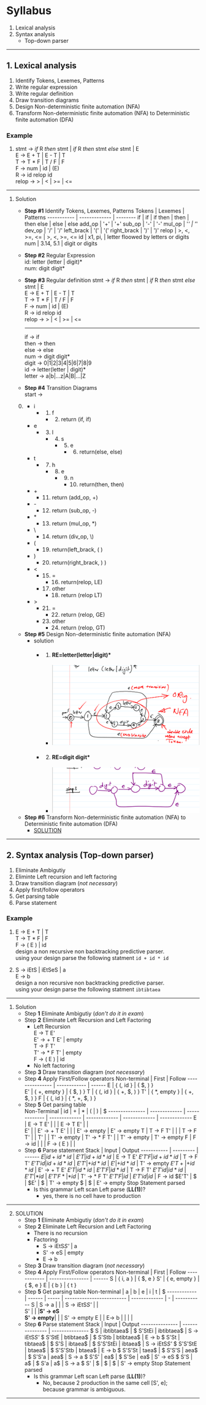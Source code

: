 # Syllabus
1. Lexical analysis
2. Syntax analysis
    - Top-down parser
---
## 1. Lexical analysis
1. Identify Tokens, Lexemes, Patterns
2. Write regular expression
3. Write regular definition
4. Draw transition diagrams
5. Design Non-deterministic finite automation (NFA)
6. Transform Non-deterministic finite automation (NFA) to Deterministic finite automation (DFA)

### Example
1.  stmt  -> *if* R *then* stmt |
            *if* R *then* stmt *else* stmt | E<br>
    E     -> E + T | E - T | T<br>
    T     -> T * F | T / F | F<br>
    F     -> num | id | (E)<br>
    R     -> id relop id<br>
    relop -> > | < | >= | <=<br>
---
1. Solution<br>
    - **Step #1** Identify Tokens, Lexemes, Patterns
        Tokens      | Lexemes       | Patterns
        ----------- | ------------- | --------
        if          | if            | if
        then        | then          | then
        else        | else          | else
        add_op      | '+'           | '+' 
        sub_op      | '-'           | '-'
        mul_op      | '*'           | '*'
        dev_op      | '/'           | '/'
        left_brack  | '('           | '('
        right_brack | ')'           | ')'
        relop       | >, <, >=, <=  | >, <, >=, <= 
        id          | x1, pi,       | letter floowed by letters or digits
        num         | 3.14, 5.1     | digit or digits
    
    - **Step #2** Regular Expression<br>
        id: letter (letter | digit)\* <br>
        num: digit digit*
    - **Step #3** Regular definition
            stmt  -> *if* R *then* stmt |
            *if* R *then* stmt *else* stmt | E<br>
            E     -> E + T | E - T | T<br>
            T     -> T * F | T / F | F<br>
            F     -> num | id | (E)<br>
            R     -> id relop id<br>
            relop -> > | < | >= | <=<br>
        
        ---------------
        if -> if <br>
        then -> then<br>
        else -> else<br>
        num -> digit digit*<br>
        digit -> 0|1|2|3|4|5|6|7|8|9<br>
        id -> letter(letter | digit)*<br>
        letter -> a|b|...z|A|B|...|Z<br>
    - **Step #4** Transition Diagrams<br>
    start -> 
    0. 
        - i
            - 1. f
                - 2. return (if, if)
        - e
            - 3. l
                - 4. s
                    - 5. e
                        - 6. return(else, else)
        - t
            - 7. h
                - 8. e
                    - 9. n
                        - 10. return(then, then)
        - \+
            - 11. return (add_op, +)
        - \-
            - 12. return (sub_op, -)
        - \*
            - 13. return (mul_op, *)
        - \\
            - 14. return (div_op, \\)
        - \(
            - 19. return(left_brack, \( )
        - \)
            - 20. return(right_brack, \) )
        - \<
            - 15. \=
                - 16. return(relop, LE)
            - 17. other 
                - 18. return (relop LT)
        - \>
            - 21. \=
                - 22. return (relop, GE)
            - 23. other
                - 24. return (relop, GT)
    
    - **Step #5** Design Non-deterministic finite automation (NFA)
        - solution
            - 1. #### RE=letter(letter|digit)\*
                - ![RE=letter(letter|digit)\*](./images/RE01.png)<br>
            - 2. #### RE=digit digit\*
                - ![RE=digit digit\*](./images/RE02.png)<br>
    - **Step #6** Transform Non-deterministic finite automation (NFA) to Deterministic finite automation (DFA)
        - [SOLUTION](./Ahmed_Mohamed_Abd_El-Rahman/README.md)
    
---
## 2. Syntax analysis (**Top-down parser**)
1. Eliminate Ambigutiy
2. Eliminte Left recursion and left factoring
3. Draw transition diagram (*not necessary*)
4. Apply first/follow operators
5. Get parsing table
6. Parse statement

### Example
1.  E -> E + T | T<br>
    T -> T * F | F<br>
    F -> ( E ) | id<br>
design a non recursive non backtracking predictive parser.<br>
using your design parse the following statment `id + id * id` 

2.  S -> iEtS | iEtSeS | a <br>
    E -> b <br>
design a non recursive non backtracking predictive parser.<br>
using your design parse the following statment `ibtibtaea` 

---
1. Solution<br>
    - Step **1** Eliminate Ambigutiy (*don't do it in exam*)
    - Step **2** Eliminate Left Recursion and Left Factoring
        - Left Recursion<br>
        E   -> T E'<br>
        E'  -> + T E' | empty<br>
        T   -> F T'<br>
        T'  -> * F T' | empty<br>
        F   -> ( E ) | id<br>
        - No left factoring
    - Step **3** Draw transition diagram (*not necessary*)
    - Step **4** Apply First/Follow operators
        Non-terminal    | First        | Follow
        --------------- | ------------ | ------
        E               | { (, id }    | { $, ) }          
        E'              | { +, empty } | { $, ) }
        T               | { (, id }    | { +, $, ) }
        T'              | { *, empty } | { +, $, ) }
        F               | { (, id }    | { *, +, $, ) }
    - Step **5** Get parsing table <br>
        Non-Terminal    | id            | +             | *             | (             | )             | $
        --------------- | ------------- | ------------- | ------------- | ------------- | ------------- | -------------
        E               | E   -> T E'   |               |               | E   -> T E'   |               |   
        E'              |               | E'  -> + T E' |               |               | E' -> empty   | E' -> empty
        T               | T   -> F T'   |               |               | T   -> F T'   |               |
        T'              |               | T'  -> empty  | T'  -> * F T' |               | T'  -> empty  | T'  -> empty
        F               | F   -> id     |               |               | F   -> ( E )  |               |
    - Step **6** Parse statement
        Stack       | Input     | Output
        ----------- | --------- | ------
        $E          | id+id*id$ |
        $E'T        | id+id*id$ | E   -> T E'
        $E'T'F      | id+id*id$ | T   -> F T'
        $E'T'id     | id+id*id$ | 
        $E'T'       | +id*id$   |
        $E'         | +id*id$   | T'  -> empty
        $E'T+       | +id*id$   | E'  -> + T E'
        $E'T        | id*id$    |
        $E'T'F      | id*id$    | T   -> F T'
        $E'T'id     | id*id$    |
        $E'T'       | *id$      |
        $E'T'F*     | *id$      | T'  -> * F T'
        $E'T'F      | id$       |
        $E'T'id     | id$       | F   -> id
        $E'T'       | $         |
        $E'         | $         | T'  -> empty
        $           | $         | E'  -> empty 
        Stop Statement parsed
        - Is this grammar Left scan Left parse (**LL(1)**)?
            - yes, there is no cell have to production

---

2.  SOLUTION<br>
    - Step **1** Eliminate Ambigutiy (*don't do it in exam*)
    - Step **2** Eliminate Left Recursion and Left Factoring
        - There is no recursion
        - Factoring
            - S  -> iEtS*S'* | a<br>
            - S' -> eS | empty<br>
            - E  -> b<br>
    - Step **3** Draw transition diagram (*not necessary*)
    - Step **4** Apply First/Follow operators
        Non-terminal | First            | Follow
        ------------ | ---------------- | ------
        S            | { i, a }         | { $, e }
        S'           | { e, empty }    | { $, e }
        E            | { b }            | { t }
    - Step **5** Get parsing table
        Non-terminal | a      | b     | e                         | i             | t | $
        ------------ | ------ | ----- | ------------------------- | ------------- | - | ----------- 
        S            | S -> a |       |                           | S -> iEtS*S'* |   |  
        S'           |        |       |**S' -> eS<br>S' -> empty**|               |   | S' -> empty
        E            |        | E-> b |                           |               |   |   
    - Step **6** Parse statement
        Stack           | Input           | Output
        --------------- | --------------- | ---------------
        $ S             | ibtibtaea$      |
        $ S'StEi        | ibtibtaea$      | S -> iEtS*S'*
        $ S'StE         | btibtaea$       |
        $ S'Stb         | btibtaea$       | E -> b
        $ S'St          | tibtaea$        |
        $ S'S           | ibtaea$         |
        $ S'S'StEi      | ibtaea$         | S -> iEtS*S'*
        $ S'S'StE       | btaea$          |
        $ S'S'Stb       | btaea$          | E -> b
        $ S'S'St        | taea$           | 
        $ S'S'S         | aea$            |
        $ S'S'a         | aea$            | S -> a
        $ S'S'          | ea$             |
        $ S'Se          | ea$             | S' -> eS
        $ S'S           | a$              | 
        $ S'a           | a$              | S -> a
        $ S'            | $               | 
        $               | $               | S' -> empty
        Stop Statement parsed
        - Is this grammar Left scan Left parse (**LL(1)**)?
            - No, because 2 production in the same cell [S', e]; <br>
            because grammar is ambiguous.
---
        
        
